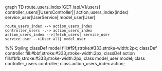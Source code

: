 graph TD
    route_users_index[GET /api/v1/users]
    controller_users[[UsersController]]
    action_users_index(index)
    service_user[UserService]
    model_user[User]

    route_users_index --> action_users_index
    controller_users -.-> action_users_index
    action_users_index -->|fetch_users| service_user
    service_user -->|User.all| model_user

%% Styling
classDef model fill:#f9f,stroke:#333,stroke-width:2px;
classDef controller fill:#bbf,stroke:#333,stroke-width:2px;
classDef action fill:#bfb,stroke:#333,stroke-width:2px;
class model_user model;
class controller_users controller;
class action_users_index action;